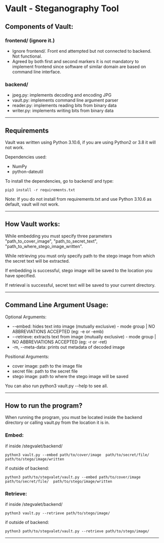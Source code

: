 # Vault - Steganography Tool

## Components of Vault:

### frontend/ (ignore it.)
+ Ignore frontend/. Front end attempted but not connected to backend. Not functional.
+ Agreed by both first and second markers it is not mandatory to implement frontend since software of similar domain are based on command line interface.

### backend/
+ jpeg.py: implements decoding and encoding JPG
+ vault.py: implements command line argument parser
+ reader.py: implements reading bits from binary data
+ writer.py: implements writing bits from binary data
***
## Requirements
Vault was written using Python 3.10.6, if you are using Python2 or 3.8 it will not work. 

Dependencies used:
+ NumPy 
+ python-dateutil

To install the dependencies, go to backend/ and type:<br>

    pip3 install -r requirements.txt

Note: If you do not install from requirements.txt and use Python 3.10.6 as default, vault will not work.
***
## How Vault works:
While embedding you must specify three parameters "path_to_cover_image", "path_to_secret_text", "path_to_where_stego_image_written".

While retrieving you must only specify path to the stego image from which the secret text will be extracted.

If embedding is successful, stego image will be saved to the location you have specified.

If retrieval is successful, secret text will be saved to your current directory.
***
## Command Line Argument Usage:
Optional Arguments:
+ --embed: hides text into image (mutually exclusive) - mode group | NO ABBREVIATIONS ACCEPTED (eg: -e or -emb)
+ --retrieve: extracts text from image (mutually exclusive) - mode group | NO ABBREVIATIONS ACCEPTED (eg: -r or -ret)
+ -m, --meta-data: prints out metadata of decoded image

Positional Arguments:
+ cover image: path to the image file
+ secret file: path to the secret file
+ stego image: path to where the stego image will be saved 

You can also run python3 vault.py --help to see all.
***
## How to run the program?
When running the program, you must be located inside the backend directory or calling vault.py from the location it is in.

### Embed:<br>
if inside /stegvalet/backend/
    
    python3 vault.py --embed path/to/cover/image  path/to/secret/file/  path/to/stego/image/written

if outside of backend:

    python3 path/to/stegvalet/vault.py --embed path/to/cover/image  path/to/secret/file/  path/to/stego/image/written

### Retrieve:<br>
if inside /stegvalet/backend/

    python3 vault.py --retrieve path/to/stego/image/

if outside of backend:
    
    python3 path/to/stegvalet/vault.py --retrieve path/to/stego/image/
***

